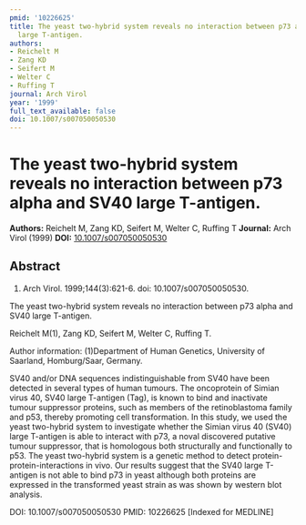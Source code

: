 ```yaml
---
pmid: '10226625'
title: The yeast two-hybrid system reveals no interaction between p73 alpha and SV40
  large T-antigen.
authors:
- Reichelt M
- Zang KD
- Seifert M
- Welter C
- Ruffing T
journal: Arch Virol
year: '1999'
full_text_available: false
doi: 10.1007/s007050050530
---
```


# The yeast two-hybrid system reveals no interaction between p73 alpha and SV40 large T-antigen.
**Authors:** Reichelt M, Zang KD, Seifert M, Welter C, Ruffing T
**Journal:** Arch Virol (1999)
**DOI:** [10.1007/s007050050530](https://doi.org/10.1007/s007050050530)

## Abstract

1. Arch Virol. 1999;144(3):621-6. doi: 10.1007/s007050050530.

The yeast two-hybrid system reveals no interaction between p73 alpha and SV40 
large T-antigen.

Reichelt M(1), Zang KD, Seifert M, Welter C, Ruffing T.

Author information:
(1)Department of Human Genetics, University of Saarland, Homburg/Saar, Germany.

SV40 and/or DNA sequences indistinguishable from SV40 have been detected in 
several types of human tumours. The oncoprotein of Simian virus 40, SV40 large 
T-antigen (Tag), is known to bind and inactivate tumour suppressor proteins, 
such as members of the retinoblastoma family and p53, thereby promoting cell 
transformation. In this study, we used the yeast two-hybrid system to 
investigate whether the Simian virus 40 (SV40) large T-antigen is able to 
interact with p73, a noval discovered putative tumour suppressor, that is 
homologous both structurally and functionally to p53. The yeast two-hybrid 
system is a genetic method to detect protein-protein-interactions in vivo. Our 
results suggest that the SV40 large T-antigen is not able to bind p73 in yeast 
although both proteins are expressed in the transformed yeast strain as was 
shown by western blot analysis.

DOI: 10.1007/s007050050530
PMID: 10226625 [Indexed for MEDLINE]

